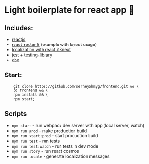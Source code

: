 # Light boilerplate for react app 🤘

## Includes:

- [reactjs](https://reactjs.org/)
- [react-router 5](https://reacttraining.com/react-router/) (example with layout
  usage)
- [localization with react.i18next](https://react.i18next.com)
- [jest](https://jestjs.io/) + [testing-library](https://testing-library.com/)
- [doc](https://reactcosmos.org/)

## Start:

```shell
    git clone https://github.com/serheyShmyg/frontend.git && \
    cd frontend && \
    npm install && \
    npm start;
```

## Scripts

- `npm start` - run webpack dev server with app (local server, watch)
- `npm run prod` - make production build
- `npm run start:prod` - start production build
- `npm run test` - run tests
- `npm run test:watch` - run tests in dev mode
- `npm run story` - run react cosmos
- `npm run locale` - generate localization messages
